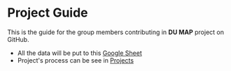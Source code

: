 # Project Guide
This is the guide for the group members contributing in **DU MAP** project on GitHub.

- All the data will be put to this [Google Sheet](https://docs.google.com/spreadsheets/d/1JsduLiMVX9brQrrsgP688Z6mKfG54ghrrlHU1VODHAo/edit?usp=sharing)
- Project's process can be see in [Projects](https://github.com/aungKhantPaing/aungKhantPaing.github.io/projects)
